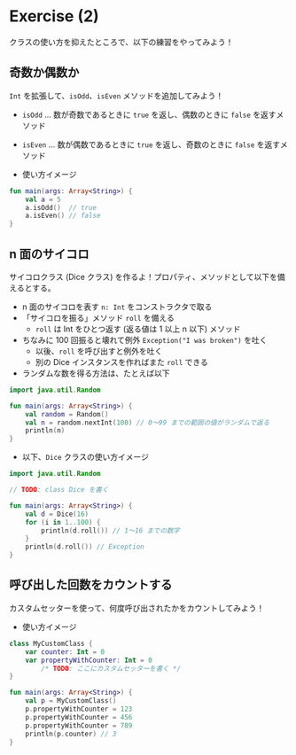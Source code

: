 # Exercise (2)

クラスの使い方を抑えたところで、以下の練習をやってみよう！

## 奇数か偶数か

`Int` を拡張して、`isOdd`、`isEven` メソッドを追加してみよう！

* `isOdd` ... 数が奇数であるときに `true` を返し、偶数のときに `false` を返すメソッド
* `isEven` ... 数が偶数であるときに `true` を返し、奇数のときに `false` を返すメソッド

* 使い方イメージ

```kotlin
fun main(args: Array<String>) {
    val a = 5
    a.isOdd()  // true
    a.isEven() // false
}
```

## n 面のサイコロ

サイコロクラス (Dice クラス) を作るよ！プロパティ、メソッドとして以下を備えるとする。

* n 面のサイコロを表す `n: Int` をコンストラクタで取る
* 「サイコロを振る」メソッド `roll` を備える
  * `roll` は Int をひとつ返す (返る値は 1 以上 n 以下) メソッド
* ちなみに 100 回振ると壊れて例外 `Exception("I was broken")` を吐く
  * 以後、`roll` を呼び出すと例外を吐く
  * 別の Dice インスタンスを作ればまた `roll` できる
* ランダムな数を得る方法は、たとえば以下

```kotlin
import java.util.Random

fun main(args: Array<String>) {
    val random = Random()
    val n = random.nextInt(100) // 0〜99 までの範囲の値がランダムで返る
    println(n)
}
```

* 以下、`Dice` クラスの使い方イメージ

```kotlin
import java.util.Random

// TODO: class Dice を書く

fun main(args: Array<String>) {
    val d = Dice(16)
    for (i in 1..100) {
        println(d.roll()) // 1〜16 までの数字
    }
    println(d.roll()) // Exception
}
```

## 呼び出した回数をカウントする

カスタムセッターを使って、何度呼び出されたかをカウントしてみよう！

* 使い方イメージ

```kotlin
class MyCustomClass {
    var counter: Int = 0
    var propertyWithCounter: Int = 0
        /* TODO: ここにカスタムセッターを書く */
}

fun main(args: Array<String>) {
    val p = MyCustomClass()
    p.propertyWithCounter = 123
    p.propertyWithCounter = 456
    p.propertyWithCounter = 789
    println(p.counter) // 3
}
```

